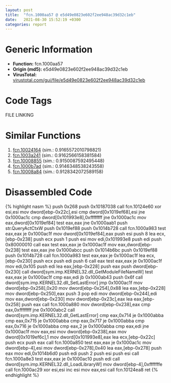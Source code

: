 ```yaml
---
layout: post
title:  "fcn.1000aa57 @ e5d49e0823e602f2ee948ac39d32c1eb"
date:   2021-08-30 15:52:19 +0300
categories: report
---
```


# Generic Information
- **Function:** fcn.1000aa57
- **Origin (md5):** e5d49e0823e602f2ee948ac39d32c1eb
- **VirusTotal:** [virustotal.com/gui/file/e5d49e0823e602f2ee948ac39d32c1eb][virustotal_ref]

# Code Tags
<span class="tag" id="FILE">FILE</span>
<span class="tag" id="LINKING">LINKING</span>


# Similar Functions

1. [fcn.10024164][similar_1_ref] (sim.: 0.9165572010798821)
2. [fcn.1003a241][similar_2_ref] (sim.: 0.9162566158381584)
3. [fcn.10008855][similar_3_ref] (sim.: 0.9150087592495448)
4. [fcn.1000b7ad][similar_4_ref] (sim.: 0.9146348538243558)
5. [fcn.10008a84][similar_5_ref] (sim.: 0.9128342072589158)


# Disassembled Code

{% highlight nasm %}
push 0x268
push 0x10187038
call fcn.10124e60
xor esi,esi
mov dword[ebp-0x22c],esi
cmp dword[0x1019ef68],esi
jne 0x1000ac1c
cmp dword[0x101993e8],0xffffffff
jne 0x1000ac1c
mov eax,dword[0x1019ef84]
test eax,eax
jne 0x1000aab1
push str.QueryActCtxW
push 0x1019ef88
push 0x1014b728
call fcn.1000a983
test eax,eax
je 0x1000ac1f
mov dword[0x1019ef84],eax
push esi
push 8
lea ecx,[ebp-0x238]
push ecx
push 1
push esi
mov edi,0x101993e8
push edi
push 0x80000010
call eax
test eax,eax
je 0x1000ac1f
mov eax,dword[ebp-0x238]
test eax,eax
jne 0x1000abcc
push 0x1014b6bc
push 0x1019ef88
push 0x1014b728
call fcn.1000a983
test eax,eax
je 0x1000ac1f
lea ecx,[ebp-0x230]
push ecx
push edi
push 6
call eax
test eax,eax
je 0x1000ac1f
mov edi,0x105
push edi
lea eax,[ebp-0x228]
push eax
push dword[ebp-0x230]
call dword[sym.imp.KERNEL32.dll_GetModuleFileNameW]
test eax,eax
je 0x1000ac1f
cmp eax,edi
jb 0x1000ab43
push 0x6f
call dword[sym.imp.KERNEL32.dll_SetLastError]
jmp 0x1000ac1f
mov dword[ebp-0x258],0x20
mov dword[ebp-0x254],0x88
lea eax,[ebp-0x228]
mov dword[ebp-0x250],eax
push 3
pop edi
mov dword[ebp-0x244],edi
mov eax,dword[ebp-0x230]
mov dword[ebp-0x23c],eax
lea eax,[ebp-0x258]
push eax
call fcn.1000a880
mov dword[ebp-0x238],eax
cmp eax,0xffffffff
jne 0x1000abc2
call dword[sym.imp.KERNEL32.dll_GetLastError]
cmp eax,0x714
je 0x1000abba
cmp eax,0x715
je 0x1000abba
cmp eax,0x717
je 0x1000abba
cmp eax,0x716
je 0x1000abba
cmp eax,2
je 0x1000abba
cmp eax,edi
jne 0x1000ac1f
mov eax,esi
mov dword[ebp-0x238],eax
mov dword[0x1019ef6c],1
mov dword[0x101993e8],eax
lea ecx,[ebp-0x22c]
push ecx
push eax
call fcn.1000a850
test eax,eax
je 0x1000ac1c
mov dword[ebp-4],esi
mov dword[ebp-0x278],0x40
lea eax,[ebp-0x278]
push eax
mov edi,0x1014b6d0
push edi
push 2
push esi
push esi
call fcn.1000a8e3
test eax,eax
je 0x1000ac10
push edi
call dword[sym.imp.KERNEL32.dll_LoadLibraryW]
mov dword[ebp-4],0xfffffffe
call fcn.1000ac29
xor esi,esi
inc esi
mov eax,esi
call fcn.10124ea8
ret 
{% endhighlight %}


[similar_1_ref]: /report/fcn.10024164@4c3818fdf32d89a09257dbc9d3e142ea
[similar_2_ref]: /report/fcn.1003a241@481b545f5c18f2fce1caac67ddc419e8
[similar_3_ref]: /report/fcn.10008855@e5d49e0823e602f2ee948ac39d32c1eb
[similar_4_ref]: /report/fcn.1000b7ad@e5d49e0823e602f2ee948ac39d32c1eb
[similar_5_ref]: /report/fcn.10008a84@e5d49e0823e602f2ee948ac39d32c1eb
[virustotal_ref]: https://www.virustotal.com/gui/file/e5d49e0823e602f2ee948ac39d32c1eb